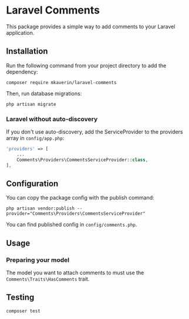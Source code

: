# Laravel Comments

This package provides a simple way to add comments to your Laravel application.

## Installation

Run the following command from your project directory to add the dependency:

```shell
composer require mkaverin/laravel-comments
```

Then, run database migrations:

```shell
php artisan migrate
```

### Laravel without auto-discovery

If you don't use auto-discovery, add the ServiceProvider to the providers array in `config/app.php`:

```php
'providers' => [
    ...
    Comments\Providers\CommentsServiceProvider::class,
],
```

## Configuration

You can copy the package config with the publish command:

```shell
php artisan vendor:publish --provider="Comments\Providers\CommentsServiceProvider"
```

You can find published config in `config/comments.php`.

## Usage

### Preparing your model

The model you want to attach comments to must use the `Comments\Traits\HasComments` trait.

## Testing

```shell
composer test
```
